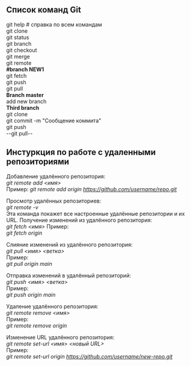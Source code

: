 ## Список команд Git ##
git help # справка по всем командам  
git clone  
git status  
git branch  
git checkout  
git merge  
git remote  
**#branch NEW1**  
git fetch  
git push  
git pull  
**Branch master**  
add new branch  
__Third branch__     
git clone <url>  
git commit -m "Сообщение коммита"  
git push  
--git pull--  
## Инстуркция по работе с удаленными репозиториями

Добавление удалённого репозитория:  
*git remote add <имя> <URL>*  
Пример:
*git remote add origin https://github.com/username/repo.git*

Просмотр удалённых репозиториев:  
*git remote -v*  
Эта команда покажет все настроенные удалённые репозитории и их URL.
Получение изменений из удалённого репозитория:  
*git fetch <имя>*
Пример:  
*git fetch origin*

Слияние изменений из удалённого репозитория:  
*git pull <имя> <ветка>*  
Пример:  
*git pull origin main*

Отправка изменений в удалённый репозиторий:  
*git push <имя> <ветка>*   
Пример:  
*git push origin main*

Удаление удалённого репозитория:  
*git remote remove <имя>*  
Пример:  
*git remote remove origin*

Изменение URL удалённого репозитория:  
*git remote set-url <имя> <новый URL>*  
Пример:  
*git remote set-url origin https://github.com/username/new-repo.git*
